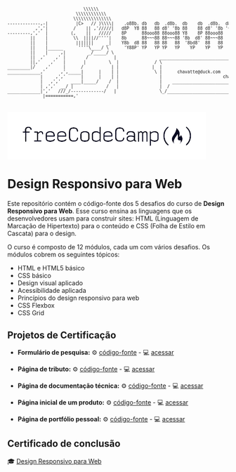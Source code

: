 <pre style="font-size: 0.6rem;">

                              \\\\\\
                           \\\\\\\\\\\\
                          \\\\\\\\\\\\\\\
-------------,-|           |C>   // )\\\\|    .o88b. db   db  .d8b.  db    db  .d8b.  d888888b d888888b d88888b
           ,','|          /    || ,'/////|   d8P  Y8 88   88 d8' '8b 88    88 d8' '8b '~~88~~' '~~88~~' 88'    
---------,','  |         (,    ||   /////    8P      88ooo88 88ooo88 Y8    8P 88ooo88    88       88    88ooooo 
         ||    |          \\  ||||//''''|    8b      88~~~88 88~~~88 '8b  d8' 88~~~88    88       88    88~~~~~ 
         ||    |           |||||||     _|    Y8b  d8 88   88 88   88  '8bd8'  88   88    88       88    88.     
         ||    |______      ''''\____/ \      'Y88P' YP   YP YP   YP    YP    YP   YP    YP       YP    Y88888P
         ||    |     ,|         _/_____/ \
         ||  ,'    ,' |        /          |                 ___________________________________________
         ||,'    ,'   |       |         \  |              / \                                           \ 
_________|/    ,'     |      /           | |             |  |                                            | 
_____________,'      ,',_____|      |    | |              \ |      chavatte@duck.com                     | 
             |     ,','      |      |    | |                |                        chavatte.42web.io   | 
             |   ,','    ____|_____/    /  |                |    ________________________________________|___
             | ,','  __/ |             /   |                |  /                                            /
_____________|','   ///_/-------------/   |                 \_/____________________________________________/ 
              |===========,'                                                                                    
			  

</pre>

<img align="center" src="./assets/freecodecamp.png" />

# Design Responsivo para Web

Este repositório contém o código-fonte dos 5 desafios do curso de **Design Responsivo para Web**. Esse curso ensina as linguagens que os desenvolvedores usam para construir sites: HTML (Linguagem de Marcação de Hipertexto) para o conteúdo e CSS (Folha de Estilo em Cascata) para o design.

O curso é composto de 12 módulos, cada um com vários desafios. Os módulos cobrem os seguintes tópicos:

* HTML e HTML5 básico
* CSS básico
* Design visual aplicado
* Acessibilidade aplicada
* Princípios do design responsivo para web
* CSS Flexbox
* CSS Grid

## Projetos de Certificação

 * **Formulário de pesquisa:**
 :gear: [código-fonte](./projects/survey-form) - :computer: [acessar](https://survey-form.chavatte.online/) 
	
 * **Página de tributo:**
 :gear: [código-fonte](./projects/tribute-page) - :computer: [acessar](https://tribute-page.chavatte.online/)
 
 * **Página de documentação técnica:**
 :gear: [código-fonte](./projects/technical-documentation) - :computer: [acessar](https://documentation-page.chavatte.online/)
  
 * **Página inicial de um produto:**
 :gear: [código-fonte](./projects/landing-page) - :computer: [acessar](https://landing-page.chavatte.online/)

 * **Página de portfólio pessoal:**
 :gear: [código-fonte](./projects/personal-portfolio) - :computer: [acessar](https://portfolio-webpage.chavatte.online/)
	


## Certificado de conclusão

 :mortar_board: [Design Responsivo para Web](https://www.freecodecamp.org/certification/chavatte/responsive-web-design)
